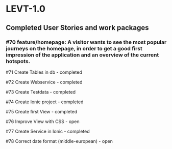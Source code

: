 # LEVT-1.0

## Completed User Stories and work packages

### #70 feature/homepage: A visitor wants to see the most popular journeys on the homepage, in order to get a good first impression of the application and an overview of the current hotspots.

#71 Create Tables in db - completed

#72 Create Webservice - completed

#73 Create Testdata - completed

#74 Create Ionic project - completed

#75 Create first View - completed

#76 Improve View with CSS - open

#77 Create Service in Ionic - completed

#78 Correct date format (middle-european) - open
